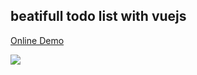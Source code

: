 <h2>beatifull todo list with vuejs</h2>

<a href="https://maniyousefidev.github.io/vuejs-todo-list/" target="_blank">Online Demo</a>

<img src="https://user-images.githubusercontent.com/17897626/74088630-a8cc9980-4aad-11ea-9a3b-9866717a97a3.png" />


